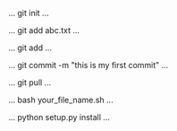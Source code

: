 ...
git init
...

...
git add abc.txt
...

...
git add 
...

...
git commit -m "this is my first commit"
...

...
git pull
...

...
bash your_file_name.sh
...

...
python setup.py install
...